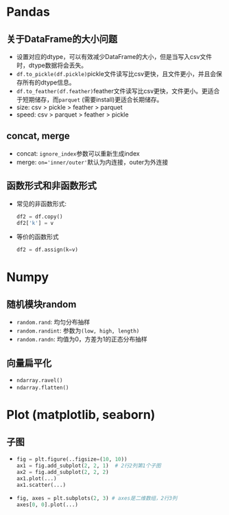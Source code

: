 # Pandas

## 关于DataFrame的大小问题
* 设置对应的dtype，可以有效减少DataFrame的大小，但是当写入csv文件时，dtype数据将会丢失。
* `df.to_pickle(df.pickle)`pickle文件读写比csv更快，且文件更小，并且会保存所有的dtype信息。
* `df.to_feather(df.feather)`feather文件读写比csv更快，文件更小。更适合于短期储存，而`parquet` (需要install)更适合长期储存。
* size: csv > pickle > feather > parquet
* speed: csv > parquet > feather > pickle

## concat, merge
* concat: `ignore_index`参数可以重新生成index
* merge: `on='inner/outer'`默认为内连接，outer为外连接

## 函数形式和非函数形式
* 常见的非函数形式:
  ```python
  df2 = df.copy()
  df2['k'] = v
  ```
* 等价的函数形式
  ```python
  df2 = df.assign(k=v)
  ```
  

# Numpy

## 随机模块random
* `random.rand`: 均匀分布抽样
* `random.randint`: 参数为`(low, high, length)`
* `random.randn`: 均值为0，方差为1的正态分布抽样

## 向量扁平化
* `ndarray.ravel()`
* `ndarray.flatten()`

# Plot (matplotlib, seaborn)

## 子图
* 
  ```python
  fig = plt.figure(..figsize=(10, 10))
  ax1 = fig.add_subplot(2, 2, 1)  # 2行2列第1个子图
  ax2 = fig.add_subplot(2, 2, 2)
  ax1.plot(...)
  ax1.scatter(...)
  ```
* 
  ```python
  fig, axes = plt.subplots(2, 3) # axes是二维数组，2行3列
  axes[0, 0].plot(...)
  ```